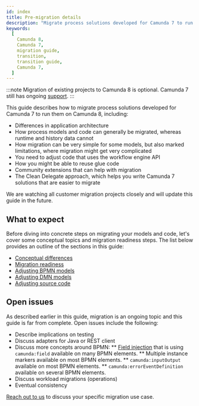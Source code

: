```yaml
---
id: index
title: Pre-migration details
description: "Migrate process solutions developed for Camunda 7 to run them on Camunda 8."
keywords:
  [
    Camunda 8,
    Camunda 7,
    migration guide,
    transition,
    transition guide,
    Camunda 7,
  ]
---
```


:::note
Migration of existing projects to Camunda 8 is optional. Camunda 7 still has ongoing [support](https://docs.camunda.org/enterprise/announcement/).
:::

This guide describes how to migrate process solutions developed for Camunda 7 to run them on Camunda 8, including:

- Differences in application architecture
- How process models and code can generally be migrated, whereas runtime and history data cannot
- How migration can be very simple for some models, but also marked limitations, where migration might get very complicated
- You need to adjust code that uses the workflow engine API
- How you might be able to reuse glue code
- Community extensions that can help with migration
- The Clean Delegate approach, which helps you write Camunda 7 solutions that are easier to migrate

We are watching all customer migration projects closely and will update this guide in the future.

## What to expect

Before diving into concrete steps on migrating your models and code, let's cover some conceptual topics and migration readiness steps. The list below provides an outline of the sections in this guide:

- [Conceptual differences](./conceptual-differences.md)
- [Migration readiness](./migration-readiness.md)
- [Adjusting BPMN models](./adjusting-bpmn-models.md)
- [Adjusting DMN models](./adjusting-dmn-models.md)
- [Adjusting source code](./adjusting-source-code.md)

## Open issues

As described earlier in this guide, migration is an ongoing topic and this guide is far from complete. Open issues include the following:

- Describe implications on testing
- Discuss adapters for Java or REST client
- Discuss more concepts around BPMN:
  ** [Field injection](https://docs.camunda.org/manual/latest/user-guide/process-engine/delegation-code/#field-injection) that is using `camunda:field` available on many BPMN elements.
  ** Multiple instance markers available on most BPMN elements.
  ** `camunda:inputOutput` available on most BPMN elements.
  ** `camunda:errorEventDefinition` available on several BPMN elements.
- Discuss workload migrations (operations)
- Eventual consistency

[Reach out to us](/reference/contact.md/) to discuss your specific migration use case.
